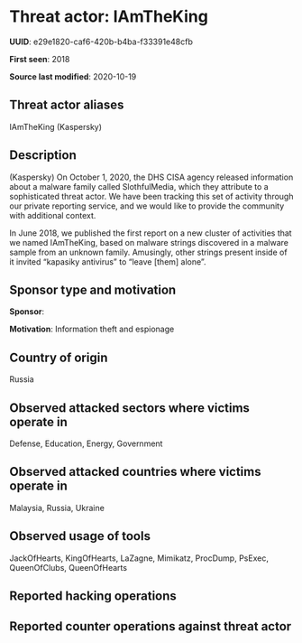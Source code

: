 # Threat actor: IAmTheKing

**UUID**: e29e1820-caf6-420b-b4ba-f33391e48cfb

**First seen**: 2018

**Source last modified**: 2020-10-19

## Threat actor aliases

IAmTheKing (Kaspersky)

## Description

(Kaspersky) On October 1, 2020, the DHS CISA agency released information about a malware family called SlothfulMedia, which they attribute to a sophisticated threat actor. We have been tracking this set of activity through our private reporting service, and we would like to provide the community with additional context.

In June 2018, we published the first report on a new cluster of activities that we named IAmTheKing, based on malware strings discovered in a malware sample from an unknown family. Amusingly, other strings present inside of it invited “kapasiky antivirus” to “leave [them] alone”.

## Sponsor type and motivation

**Sponsor**: 

**Motivation**: Information theft and espionage


## Country of origin

Russia

## Observed attacked sectors where victims operate in

Defense, Education, Energy, Government

## Observed attacked countries where victims operate in

Malaysia, Russia, Ukraine

## Observed usage of tools

JackOfHearts, KingOfHearts, LaZagne, Mimikatz, ProcDump, PsExec, QueenOfClubs, QueenOfHearts

## Reported hacking operations



## Reported counter operations against threat actor





